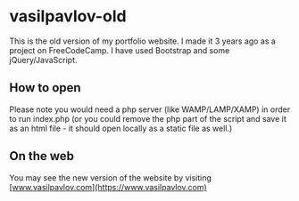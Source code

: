 # vasilpavlov-old

This is the old version of my portfolio website. I made it 3 years ago as a project on FreeCodeCamp. I have used Bootstrap and some jQuery/JavaScript.

## How to open

Please note you would need a php server (like WAMP/LAMP/XAMP) in order to run index.php (or you could remove the php part of the script and save it as an html file - it should open locally as a static file as well.)

## On the web

You may see the new version of the website by visiting [www.vasilpavlov.com](https://www.vasilpavlov.com)

